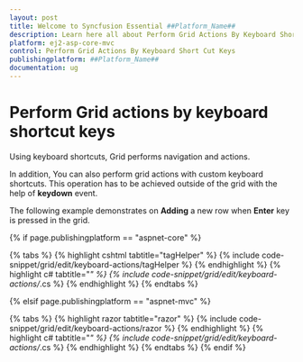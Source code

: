 ```yaml
---
layout: post
title: Welcome to Syncfusion Essential ##Platform_Name##
description: Learn here all about Perform Grid Actions By Keyboard Short Cut Keys of Syncfusion Essential ##Platform_Name## widgets based on HTML5 and jQuery.
platform: ej2-asp-core-mvc
control: Perform Grid Actions By Keyboard Short Cut Keys
publishingplatform: ##Platform_Name##
documentation: ug
---
```



# Perform Grid actions by keyboard shortcut keys

Using keyboard shortcuts, Grid performs navigation and actions.

In addition, You can also perform grid actions with custom keyboard shortcuts. This operation has to be achieved outside of the grid with the help of **keydown** event.

The following example demonstrates on **Adding** a new row when **Enter** key is pressed in the grid.

{% if page.publishingplatform == "aspnet-core" %}

{% tabs %}
{% highlight cshtml tabtitle="tagHelper" %}
{% include code-snippet/grid/edit/keyboard-actions/tagHelper %}
{% endhighlight %}
{% highlight c# tabtitle="*" %}
{% include code-snippet/grid/edit/keyboard-actions/*.cs %}
{% endhighlight %}
{% endtabs %}

{% elsif page.publishingplatform == "aspnet-mvc" %}

{% tabs %}
{% highlight razor tabtitle="razor" %}
{% include code-snippet/grid/edit/keyboard-actions/razor %}
{% endhighlight %}
{% highlight c# tabtitle="*" %}
{% include code-snippet/grid/edit/keyboard-actions/*.cs %}
{% endhighlight %}
{% endtabs %}
{% endif %}


